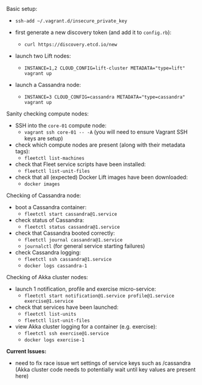 Basic setup:
* ``ssh-add ~/.vagrant.d/insecure_private_key``

* first generate a new discovery token (and add it to `config.rb`):
  * `curl https://discovery.etcd.io/new`
* launch two Lift nodes:
  * `INSTANCE=1,2 CLOUD_CONFIG=lift-cluster METADATA="type=lift" vagrant up`
* launch a Cassandra node:
  * `INSTANCE=3 CLOUD_CONFIG=cassandra METADATA="type=cassandra" vagrant up`

Sanity checking compute nodes:
* SSH into the `core-01` compute node:
  * `vagrant ssh core-01 -- -A` (you will need to ensure Vagrant SSH keys are setup)
* check which compute nodes are present (along with their metadata tags):
  * `fleetctl list-machines`
* check that Fleet service scripts have been installed:
  * `fleetctl list-unit-files`
* check that all (expected) Docker Lift images have been downloaded:
  * `docker images`

Checking of Cassandra node:
* boot a Cassandra container:
  * `fleetctl start cassandra@1.service`
* check status of Cassandra:
  * `fleetctl status cassandra@1.service`
* check that Cassandra booted correctly:
  * `fleetctl journal cassandra@1.service`
  * `journalctl` (for general service starting failures)
* check Cassandra logging:
  * `fleetctl ssh cassandra@1.service`
  * `docker logs cassandra-1`

Checking of Akka cluster nodes:
* launch 1 notification, profile and exercise micro-service:
  * `fleetctl start notification@1.service profile@1.service exercise@1.service`
* check that services have been launched:
  * `fleetctl list-units`
  * `fleetctl list-unit-files`
* view Akka cluster logging for a container (e.g. exercise):
  * `fleetctl ssh exercise@1.service`
  * `docker logs exercise-1`

**Current Issues:** 
* need to fix race issue wrt settings of service keys such as /cassandra (Akka cluster code needs to potentially wait until key values are present here)
